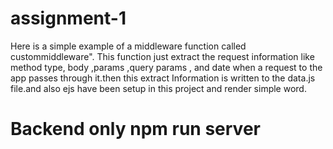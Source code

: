 # assignment-1
 Here is a simple example of a middleware function called custommiddleware". This function just extract the request information like method type, body ,params ,query params , and date  when a request to the app passes through it.then  this extract Information is written to the data.js file.and also  ejs have been setup in this project and render simple word.
 
# Backend only npm run server
